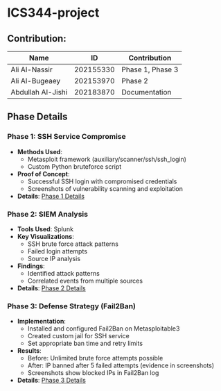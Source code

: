 # ICS344-project

## Contribution:
| Name              | ID        | Contribution     |
|-------------------|-----------|------------------|
| Ali Al-Nassir     | 202155330 | Phase 1, Phase 3 |
| Ali Al-Bugeaey    | 202153970 | Phase 2          |
| Abdullah Al-Jishi | 202183870 | Documentation    |

## Phase Details

### Phase 1: SSH Service Compromise
- **Methods Used**:
  - Metasploit framework (auxiliary/scanner/ssh/ssh_login)
  - Custom Python bruteforce script
- **Proof of Concept**:
  - Successful SSH login with compromised credentials
  - Screenshots of vulnerability scanning and exploitation
- **Details**: [Phase 1 Details](Phase1/READ.md)

### Phase 2: SIEM Analysis
- **Tools Used**: Splunk
- **Key Visualizations**:
  - SSH brute force attack patterns
  - Failed login attempts
  - Source IP analysis
- **Findings**:
  - Identified attack patterns
  - Correlated events from multiple sources
- **Details**: [Phase 2 Details](Phase2/READ.md)

### Phase 3: Defense Strategy (Fail2Ban)
- **Implementation**:
  - Installed and configured Fail2Ban on Metasploitable3
  - Created custom jail for SSH service
  - Set appropriate ban time and retry limits
- **Results**:
  - Before: Unlimited brute force attempts possible
  - After: IP banned after 5 failed attempts (evidence in screenshots)
  - Screenshots show blocked IPs in Fail2Ban log
- **Details**: [Phase 3 Details](Phase3/READ.md)

